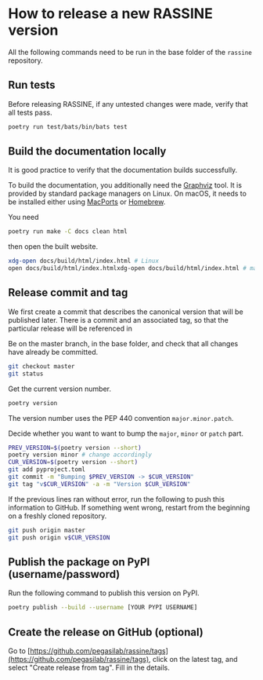 How to release a new RASSINE version
====================================

All the following commands need to be run in the base folder of the `rassine` repository.

Run tests
---------

Before releasing RASSINE, if any untested changes were made, verify that all tests pass.

```bash
poetry run test/bats/bin/bats test
```

Build the documentation locally
-------------------------------

It is good practice to verify that the documentation builds successfully.

To build the documentation, you additionally need the [Graphviz](https://graphviz.org/download/) tool.
It is provided by standard package managers on Linux. On macOS, it needs to be installed either using
[MacPorts](https://www.macports.org/) or [Homebrew](https://brew.sh/).

You need 

```bash
poetry run make -C docs clean html
```

then open the built website.

```bash
xdg-open docs/build/html/index.html # Linux
open docs/build/html/index.htmlxdg-open docs/build/html/index.html # macOS
```

Release commit and tag
----------------------

We first create a commit that describes the canonical version that will be published later. There is a commit and an associated tag, so that the particular release will be referenced in 

Be on the master branch, in the base folder, and check that all changes have already be committed.

```bash
git checkout master
git status
```

Get the current version number.

```bash
poetry version
```

The version number uses the PEP 440 convention `major.minor.patch`.

Decide whether you want to want to bump the `major`, `minor` or `patch` part.

```bash
PREV_VERSION=$(poetry version --short)
poetry version minor # change accordingly
CUR_VERSION=$(poetry version --short)
git add pyproject.toml
git commit -m "Bumping $PREV_VERSION -> $CUR_VERSION"
git tag "v$CUR_VERSION" -a -m "Version $CUR_VERSION"
```

If the previous lines ran without error, run the following to push this information to GitHub. If something went wrong, restart from the beginning on a freshly cloned repository.

```bash
git push origin master
git push origin v$CUR_VERSION
```

Publish the package on PyPI (username/password)
-----------------------------------------------

Run the following command to publish this version on PyPI.

```bash
poetry publish --build --username [YOUR PYPI USERNAME]
```

Create the release on GitHub (optional)
---------------------------------------

Go to [https://github.com/pegasilab/rassine/tags](https://github.com/pegasilab/rassine/tags), click on the latest tag, and select "Create release from tag". Fill in the details.
